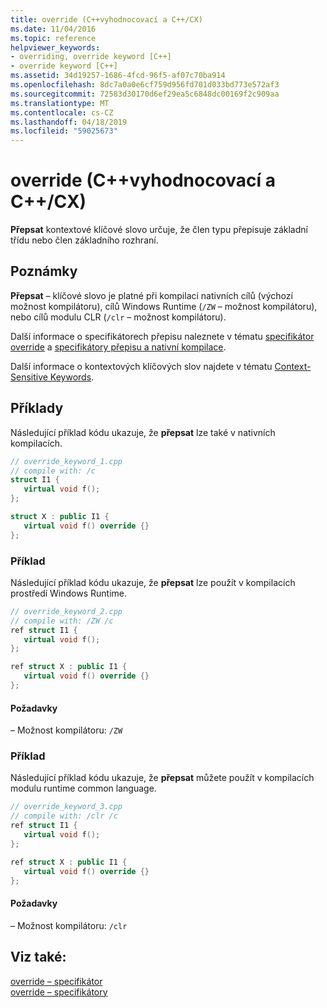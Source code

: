 ```yaml
---
title: override (C++vyhodnocovací a C++/CX)
ms.date: 11/04/2016
ms.topic: reference
helpviewer_keywords:
- overriding, override keyword [C++]
- override keyword [C++]
ms.assetid: 34d19257-1686-4fcd-96f5-af07c70ba914
ms.openlocfilehash: 8dc7a0a0e6cf759d956fd701d033bd773e572af3
ms.sourcegitcommit: 72583d30170d6ef29ea5c6848dc00169f2c909aa
ms.translationtype: MT
ms.contentlocale: cs-CZ
ms.lasthandoff: 04/18/2019
ms.locfileid: "59025673"
---
```

# <a name="override--ccli-and-ccx"></a>override (C++vyhodnocovací a C++/CX)

**Přepsat** kontextové klíčové slovo určuje, že člen typu přepisuje základní třídu nebo člen základního rozhraní.

## <a name="remarks"></a>Poznámky

**Přepsat** – klíčové slovo je platné při kompilaci nativních cílů (výchozí možnost kompilátoru), cílů Windows Runtime (`/ZW` – možnost kompilátoru), nebo cílů modulu CLR (`/clr` – možnost kompilátoru).

Další informace o specifikátorech přepisu naleznete v tématu [specifikátor override](../cpp/override-specifier.md) a [specifikátory přepisu a nativní kompilace](../dotnet/how-to-declare-override-specifiers-in-native-compilations-cpp-cli.md).

Další informace o kontextových klíčových slov najdete v tématu [Context-Sensitive Keywords](context-sensitive-keywords-cpp-component-extensions.md).

## <a name="examples"></a>Příklady

Následující příklad kódu ukazuje, že **přepsat** lze také v nativních kompilacích.

```cpp
// override_keyword_1.cpp
// compile with: /c
struct I1 {
   virtual void f();
};

struct X : public I1 {
   virtual void f() override {}
};
```

### <a name="example"></a>Příklad

Následující příklad kódu ukazuje, že **přepsat** lze použít v kompilacích prostředí Windows Runtime.

```cpp
// override_keyword_2.cpp
// compile with: /ZW /c
ref struct I1 {
   virtual void f();
};

ref struct X : public I1 {
   virtual void f() override {}
};
```

#### <a name="requirements"></a>Požadavky

– Možnost kompilátoru: `/ZW`

### <a name="example"></a>Příklad

Následující příklad kódu ukazuje, že **přepsat** můžete použít v kompilacích modulu runtime common language.

```cpp
// override_keyword_3.cpp
// compile with: /clr /c
ref struct I1 {
   virtual void f();
};

ref struct X : public I1 {
   virtual void f() override {}
};
```

#### <a name="requirements"></a>Požadavky

– Možnost kompilátoru: `/clr`

## <a name="see-also"></a>Viz také:

[override – specifikátor](../cpp/override-specifier.md)<br/>
[override – specifikátory](override-specifiers-cpp-component-extensions.md)